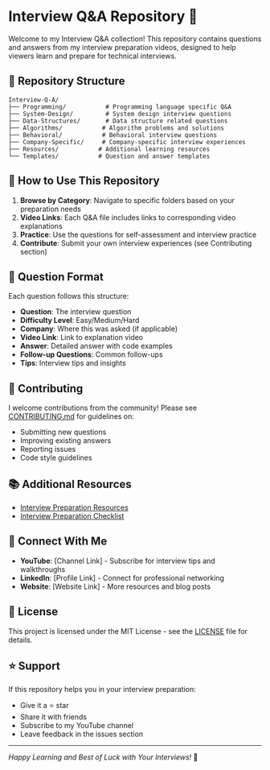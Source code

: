 # Interview Q&A Repository 🎥

Welcome to my Interview Q&A collection! This repository contains questions and answers from my interview
preparation videos, designed to help viewers learn and prepare for technical interviews.

## 📁 Repository Structure

```text
Interview-Q-A/
├── Programming/           # Programming language specific Q&A
├── System-Design/         # System design interview questions
├── Data-Structures/       # Data structure related questions
├── Algorithms/           # Algorithm problems and solutions
├── Behavioral/           # Behavioral interview questions
├── Company-Specific/     # Company-specific interview experiences
├── Resources/           # Additional learning resources
└── Templates/           # Question and answer templates
```

## 🎯 How to Use This Repository

1. **Browse by Category**: Navigate to specific folders based on your preparation needs
2. **Video Links**: Each Q&A file includes links to corresponding video explanations
3. **Practice**: Use the questions for self-assessment and interview practice
4. **Contribute**: Submit your own interview experiences (see Contributing section)

## 📝 Question Format

Each question follows this structure:

- **Question**: The interview question
- **Difficulty Level**: Easy/Medium/Hard
- **Company**: Where this was asked (if applicable)
- **Video Link**: Link to explanation video
- **Answer**: Detailed answer with code examples
- **Follow-up Questions**: Common follow-ups
- **Tips**: Interview tips and insights

## 🤝 Contributing

I welcome contributions from the community! Please see [CONTRIBUTING.md](CONTRIBUTING.md) for guidelines on:

- Submitting new questions
- Improving existing answers
- Reporting issues
- Code style guidelines

## 📚 Additional Resources

- [Interview Preparation Resources](Resources/README.md)
- [Interview Preparation Checklist](Resources/preparation-checklist.md)

## 🔗 Connect With Me

- **YouTube**: [Channel Link] - Subscribe for interview tips and walkthroughs
- **LinkedIn**: [Profile Link] - Connect for professional networking
- **Website**: [Website Link] - More resources and blog posts

## 📄 License

This project is licensed under the MIT License - see the [LICENSE](LICENSE) file for details.

## ⭐ Support

If this repository helps you in your interview preparation:

- Give it a ⭐ star
- Share it with friends
- Subscribe to my YouTube channel
- Leave feedback in the issues section

---

*Happy Learning and Best of Luck with Your Interviews!* 🚀
